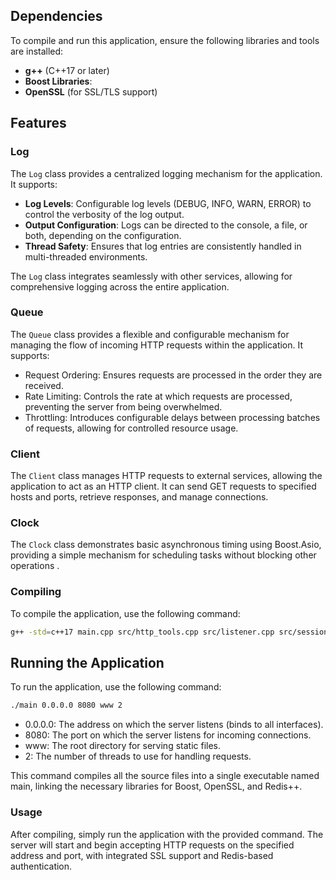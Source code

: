## Dependencies

To compile and run this application, ensure the following libraries and tools are installed:

- **g++** (C++17 or later)
- **Boost Libraries**:
- **OpenSSL** (for SSL/TLS support)

## Features

### Log
The `Log` class provides a centralized logging mechanism for the application. It supports:

- **Log Levels**: Configurable log levels (DEBUG, INFO, WARN, ERROR) to control the verbosity of the log output.
- **Output Configuration**: Logs can be directed to the console, a file, or both, depending on the configuration.
- **Thread Safety**: Ensures that log entries are consistently handled in multi-threaded environments.

The `Log` class integrates seamlessly with other services, allowing for comprehensive logging across the entire application.

### Queue
The ```Queue``` class provides a flexible and configurable mechanism for managing the flow of incoming HTTP requests within the application. It supports:

- Request Ordering: Ensures requests are processed in the order they are received.
- Rate Limiting: Controls the rate at which requests are processed, preventing the server from being overwhelmed.
- Throttling: Introduces configurable delays between processing batches of requests, allowing for controlled resource usage.

### Client
The `Client` class manages HTTP requests to external services, allowing the application to act as an HTTP client. It can send GET requests to specified hosts and ports, retrieve responses, and manage connections.

### Clock
The `Clock` class demonstrates basic asynchronous timing using Boost.Asio, providing a simple mechanism for scheduling tasks without blocking other operations
.
### Compiling

To compile the application, use the following command:

```bash
g++ -std=c++17 main.cpp src/http_tools.cpp src/listener.cpp src/session.cpp src/application.cpp src/services/clock.cpp src/services/queue.cpp src/services/test.cpp src/services/client.cpp src/services/log.cpp -o main -lboost_system -lboost_filesystem -lboost_thread -lssl -lcrypto -lpthread
```

## Running the Application

To run the application, use the following command:

```bash
./main 0.0.0.0 8080 www 2
```

- 0.0.0.0: The address on which the server listens (binds to all interfaces).
- 8080: The port on which the server listens for incoming connections.
- www: The root directory for serving static files.
- 2: The number of threads to use for handling requests.


This command compiles all the source files into a single executable named main, linking the necessary libraries for Boost, OpenSSL, and Redis++.

### Usage

After compiling, simply run the application with the provided command. The server will start and begin accepting HTTP requests on the specified address and port, with integrated SSL support and Redis-based authentication.
